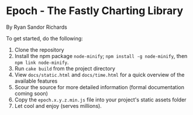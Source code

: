# Epoch - The Fastly Charting Library
By Ryan Sandor Richards

To get started, do the following:

1. Clone the repository
2. Install the npm package `node-minify`; `npm install -g node-minify`, then `npm link node-minify`. 
3. Run `cake build` from the project directory
4. View `docs/static.html` and `docs/time.html` for a quick overview of the available features
5. Scour the source for more detailed information (formal documentation coming soon)
6. Copy the `epoch.x.y.z.min.js` file into your project's static assets folder
7. Let cool and enjoy (serves millions).

